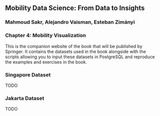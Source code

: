 ## Mobility Data Science: From Data to Insights
### Mahmoud Sakr, Alejandro Vaisman, Esteban Zimányi

### Chapter 4: Mobility Visualization

This is the companion website of the book that will be published by Springer.
It contains the datasets used in the book alongside with the scripts
allowing you to input these datasets in PostgreSQL and reproduce the
examples and exercises in the book.

### Singapore Dataset

TODO

### Jakarta Dataset 

TODO

